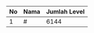 | No | Nama            | Jumlah Level |
|----|-----------------|--------------|
| 1  | #    |    6144        |
